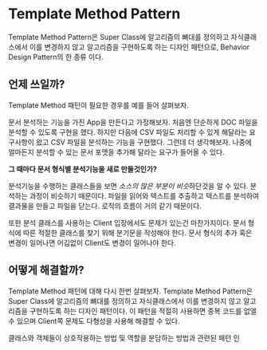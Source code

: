 # Template Method Pattern
Template Method Pattern은 Super Class에 알고리즘의 뼈대를 정의하고 자식클래스에서 이를 변경하지 않고 알고리즘을 구현하도록 하는 디자인 패턴으로, Behavior Design Pattern의 한 종류 이다.
## 언제 쓰일까?
Template Method 패턴이 필요한 경우를 예를 들어 살펴보자. 

문서 분석하는 기능을 가진 App을 만든다고 가정해보자. 처음엔 단순하게 DOC 파일을 분석할 수 있도록 구현을 했다. 하지만 다음에 CSV 파일도 처리할 수 있게 해달라는 요구사항이 왔고 CSV 파일을 분석하는 기능을 구현했다. 그런데 더 생각해보자. 나중에 얼마든지 분석할 수 있는 문서 포맷을 추가해 달라는 요구가 들어올 수 있다. 

**그 때마다 문서 형식별 분석기능을 새로 만들것인가?**

분석기능을 수행하는 클래스들을 보면 *소스의 많은 부분이 비슷*하단것을 알 수 있다. 분석하는 과정이 비슷하기 때문이다. 파일을 읽어와 텍스트를 추출하고 텍스트를 분석하여 결과물을 만들고 파일을 닫는다. 로직의 흐름이 거의 같기 때문이다. 

또한 분석 클래스를 사용하는 Client 입장에서도 문제가 있는건 마찬가지이다. 문서 형식에 따른 적절한 클래스를 찾기 위해 분기문을 작성해야 한다. 문서 형식의 추가 혹은 변경이 일어나면 어김없이 Client도 변경이 일어나야 한다.
## 어떻게 해결할까?
Template Method 패턴에 대해 다시 한번 살펴보자. Template Method Pattern은 Super Class에 알고리즘의 뼈대를 정의하고 자식클래스에서 이를 변경하지 않고 알고리즘을 구현하도록 하는 디자인 패턴이다. 이 패턴을 적절히 사용하면 중복 코드를 없앨 수 있으며 Client쪽 문제도 다형성을 사용해 해결할 수 있다.



클래스와 객체들이 상호작용하는 방법 및 역할을 분담하는 방법과 관련된 패턴 인 